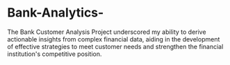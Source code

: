 # Bank-Analytics-
The Bank Customer Analysis Project underscored my ability to derive actionable insights from complex financial data, aiding in the development of effective strategies to meet customer needs and strengthen the financial institution's competitive position.

